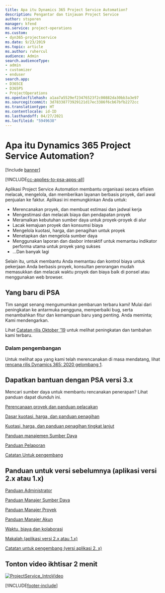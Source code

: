 ```yaml
---
title: Apa itu Dynamics 365 Project Service Automation?
description: Pengantar dan tinjauan Project Service
author: stsporen
manager: kfend
ms.service: project-operations
ms.custom:
- dyn365-projectservice
ms.date: 9/23/2019
ms.topic: article
ms.author: ruhercul
audience: Admin
search.audienceType:
- admin
- customizer
- enduser
search.app:
- D365CE
- D365PS
- ProjectOperations
ms.openlocfilehash: a1aa7a5529ef23476523f2c00882da30bb3a3e97
ms.sourcegitcommit: 3d78338773929121d17ec3386f6cb67bfb2272cc
ms.translationtype: HT
ms.contentlocale: id-ID
ms.lasthandoff: 04/27/2021
ms.locfileid: "5949638"
---
```

# <a name="what-is-dynamics-365-project-service-automation"></a>Apa itu Dynamics 365 Project Service Automation?

[!include [banner](../includes/psa-now-project-operations.md)]

[!INCLUDE[cc-applies-to-psa-apps-all](../includes/cc-applies-to-psa-apps-all.md)]

Aplikasi Project Service Automation membantu organisasi secara efisien melacak, mengelola, dan memberikan layanan berbasis proyek, dari awal penjualan ke faktur. Aplikasi ini memungkinkan Anda untuk:

- Merencanakan proyek, dan membuat estimasi dan jadwal kerja
- Mengestimasi dan melacak biaya dan pendapatan proyek
- Meramalkan kebutuhan sumber daya untuk proyek-proyek di alur
- Lacak kemajuan proyek dan konsumsi biaya
- Mengelola kuotasi, harga, dan penagihan untuk proyek
- Menetapkan dan mengelola sumber daya
- Menggunakan laporan dan dasbor interaktif untuk memantau indikator performa utama untuk proyek yang sukses
- ...Dan banyak lagi

Selain itu, untuk membantu Anda memantau dan kontrol biaya untuk pekerjaan Anda berbasis proyek, konsultan perorangan mudah memasukkan dan melacak waktu proyek dan biaya baik di ponsel atau menggunakan web browser.

## <a name="whats-new-in-psa"></a>Yang baru di PSA
Tim sangat senang mengumumkan pembaruan terbaru kami! Mulai dari peningkatan ke antarmuka pengguna, memperbaiki bug, serta menambahkan fitur dan kemampuan baru yang penting. Anda meminta; Kami mendengarkan.

Lihat [Catatan rilis Oktober '19](/dynamics365-release-plan/2019wave2/index) untuk melihat peningkatan dan tambahan kami terbaru.

### <a name="in-development"></a>Dalam pengembangan
Untuk melihat apa yang kami telah merencanakan di masa mendatang, lihat [rencana rilis Dynamics 365: 2020 gelombang 1](/dynamics365-release-plan/2020wave1/index).

## <a name="get-help-with-psa-version-3x"></a>Dapatkan bantuan dengan PSA versi 3.x
Mencari sumber daya untuk membantu rencanakan penerapan? Lihat panduan dapat diunduh ini.

 [Perencanaan proyek dan panduan pelacakan](../psa/implementation-guides/project-planning-tracking.md)

 [Dasar kuotasi, harga, dan panduan penagihan](../psa/implementation-guides/begin-quoting-pricing-billing.md)

 [Kuotasi, harga, dan panduan penagihan tingkat lanjut](../psa/implementation-guides/adv-quoting-pricing-billing.md)

 [Panduan manajemen Sumber Daya](../psa/implementation-guides/resource-management-guide.md)

 [Panduan Pelaporan](../psa/implementation-guides/reporting-guide.md)

 [Catatan Untuk pengembang](../psa/developer-guides/overview-dev-notes-v3.x.md)

## <a name="guidance-for-earlier-versions-app-version-2x-or-1x"></a>Panduan untuk versi sebelumnya (aplikasi versi 2.x atau 1.x)
 [Panduan Administrator](../psa/admin-guide.md)

 [Panduan Manajer Sumber Daya](../psa/resource-manager-guide.md)

 [Panduan Manajer Proyek](../psa/project-manager-guide.md)

 [Panduan Manajer Akun](../psa/account-manager-guide.md)

 [Waktu, biaya dan kolaborasi](../psa/time-expense-collaboration-guide.md)

 [Makalah (aplikasi versi 2.x atau 1.x)](../psa/white-papers.md)

 [Catatan untuk pengembang (versi aplikasi 2. x)](../psa/developer-guides/add-custom-qoi-forms-v2.x.md)

 ## <a name="watch-a-2-minute-overview-video"></a>Tonton video ikhtisar 2 menit
 <a name="heroArea"></a> [![ProjectService_IntroVideo](../psa/media/project-service-intro-video.png "ProjectService_IntroVideo")](https://go.microsoft.com/fwlink/p/?LinkId=799457)




[!INCLUDE[footer-include](../includes/footer-banner.md)]